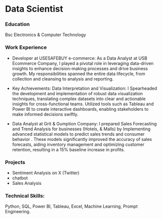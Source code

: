 # Data Scientist

### Education
Bsc Electronics & Computer Technology

### Work Experience
- Developer at USESAFEBUY e-commerce: As a Data Analyst at USB Ecommerce Company, I played a pivotal role in leveraging data-driven insights to enhance decision-making processes and drive business growth. My responsibilities spanned the entire data lifecycle, from collection and cleansing to analysis and reporting.
- Key Achievements:
Data Interpretation and Visualization: I Spearheaded the development and implementation of robust data visualization techniques, translating complex datasets into clear and actionable insights for cross-functional teams. Utilized tools such as Tableau and Power BI to create interactive dashboards, enabling stakeholders to make informed decisions swiftly.

- Data Analyst at Grit & Gumption Company: I prepared Sales Forecasting and Trend Analysis for businesses (Hotels, & Malls) by Implementing advanced statistical models to predict sales trends and consumer behavior . These models significantly improved the accuracy of sales forecasts, aiding inventory management and optimizing customer retention, resulting in a 15% baseline increase in profits.

### Projects
- Sentiment Analysis on X (Twitter)
- chatbot
- Sales Analysis

### Technical Skills: 
Python, SQL, Power BI, Tableau, Excel, Machine Learning, Prompt Engineering. 
